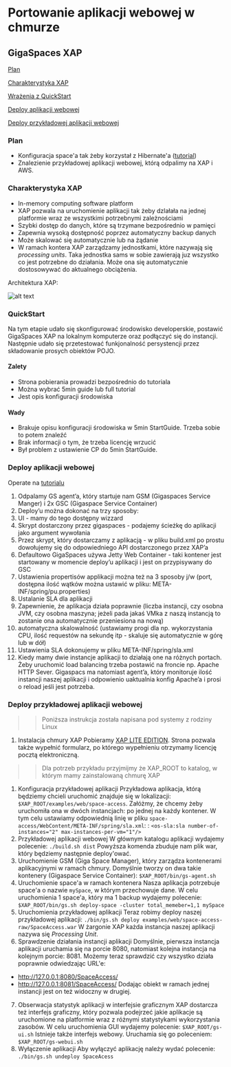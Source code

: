 Portowanie aplikacji webowej w chmurze
============================

GigaSpaces XAP
--------------

[Plan](#plan)

[Charakterystyka XAP](#charakterystyka-xap)

[Wrażenia z QuickStart](#quickstart)

[Deploy aplikacji webowej](#deploy-aplikacji-webowej)

[Deploy przykładowej aplikacji webowej](#deploy-przykladowej-aplikacji-webowe)

### Plan ###

* Konfiguracja space'a tak żeby korzystał z Hibernate'a
([tutorial](http://docs.gigaspaces.com/xap97/hibernate-space-persistency.html))
* Znalezienie przykładowej aplikacji webowej, którą odpalimy na XAP
i AWS.

### Charakterystyka XAP ###

* In-memory computing software platform
* XAP pozwala na uruchomienie aplikacji tak żeby dzlałała na jednej
platformie wraz ze wszystkimi potrzebnymi zależnościami
* Szybki dostęp do danych, które są trzymane bezpośrednio w pamięci
* Zapewnia wysoką dostępność poprzez automatyczny backup danych
* Może skalować się automatycznie lub na żądanie
* W ramach kontera XAP zarządzamy jednostkami, które nazywają się
*processing units*. Taka jednostka sams w sobie zawierają juz wszystko
co jest potrzebne do działania. Może ona się automatycznie dostosowywać
do aktualnego obciążenia.

Architektura XAP:

![alt text](http://d3a0pn6rx5g9yg.cloudfront.net/sites/default/files/xap_summer/big_big_image.png)

### QuickStart ###

Na tym etapie udało się skonfigurować środowisko developerskie, postawić
GigaSpaces XAP na lokalnym komputerze oraz podłączyć się do instancji.
Następnie udało się przetestować funkjonalność persystencji przez
składowanie prosych obiektów POJO.

#### Zalety ####

* Strona pobierania prowadzi bezpośrednio do tutoriala
* Można wybrać 5min guide lub full tutorial
* Jest opis konfiguracji środowiska

#### Wady ####

* Brakuje opisu konfiguracji środowiska w 5min StartGuide. Trzeba sobie
to potem znaleźć
* Brak informacji o tym, że trzeba licencję wrzucić
* Był problem z ustawienie CP do 5min StartGuide.

### Deploy aplikacji webowej ###

Operate na [tutorialu](http://docs.gigaspaces.com/xap97/step-1---deploying-your-web-application-to-the-gigaspaces-environment.html#DeployDirections)

1. Odpalamy GS agent’a, który startuje nam GSM (Gigaspaces Service
Manger) i 2x GSC (Gigaspace Service Container)
1. Deploy’u można dokonać na trzy sposoby:
  1. UI - mamy do tego dostępny wizzard
  1. Skrypt dostarczony przez gigaspaces - podajemy ścieżkę do
  aplikacji jako argument wywołania
  1. Przez skrypt, który dostarczamy z aplikacją - w pliku build.xml
  po prostu dowołujemy się do odpowiedniego API dostarczonego przez XAP’a
1. Defaultowo GigaSpaces używa Jetty Web Container - taki kontener
jest startowany w momencie deploy’u aplikacji i jest on przypisywany
do GSC
1. Ustawienia propertisów applikacji można też na 3 sposoby j/w (port,
dostępna ilość wątków można ustawić w pliku: META-INF/spring/pu.properties)
1. Ustalanie SLA dla aplikacji
  1. Zapewnienie, że aplikacja działa poprawnie (liczba instancji,
  czy osobna JVM, czy osobna maszyna; jeżeli pada jakaś VMka z naszą
  instancją to zostanie ona automatycznie przeniesiona na nową)
  1. automatyczna skalowalność (ustawiamy progi dla np. wykorzystania CPU,
  ilość requestów na sekundę itp - skaluje się automatycznie w górę
  lub w dół)
  1. Ustawienia SLA dokonujemy w pliku META-INF/spring/sla.xml
1. Kiedy mamy dwie instancje aplikacji to działają one na różnych
portach. Żeby uruchomić load balancing trzeba postawić na froncie np.
Apache HTTP Sever. Gigaspacs ma natomiast agent’a, który monitoruje
ilość instancji naszej aplikacji i odpowienio uaktualnia konfig
Apache’a i prosi o reload jeśli jest potrzeba.

### Deploy przykładowej aplikacji webowej ###

>> Poniższa instrukcja została napisana pod systemy z rodziny Linux

1. Instalacja chmury XAP
Pobieramy [XAP LITE EDITION](http://www.gigaspaces.com/xap-download).
Strona pozwala także wypełnić formularz, po którego wypełnieniu otrzymamy
licencję pocztą elektroniczną.
>> Dla potrzeb przykładu przyjmijmy że XAP_ROOT to katalog, w którym
mamy zainstalowaną chmurę XAP
1. Konfiguracja przykładowej aplikacji
Przykładowa aplikacja, którą będziemy chcieli uruchomić znajduje się
w lokalizacji: `$XAP_ROOT/examples/web/space-access`.
Załóżmy, że chcemy żeby uruchomiła ona w dwóch
instancjach: po jednej na każdy kontener. W tym celu ustawiamy
odpowiednią linię w pliku
`space-access/WebContent/META-INF/spring/sla.xml`:
: `<os-sla:sla number-of-instances="2" max-instances-per-vm="1"/>`
2. Przykładowej aplikacji webowej
W głównym katalogu aplikacji wydajemy polecenie:
`./build.sh dist`
Powyższa komenda zbuduje nam plik war, który będziemy następnie deploy'ować.
3. Uruchomienie GSM (Giga Space Manager), który zarządza kontenerami
aplikacyjnymi w ramach chmury. Domyślnie tworzy on dwa takie kontenery
(Gigaspace Service Container):
`$XAP_ROOT/bin/gs-agent.sh`
4. Uruchomienie space'a w ramach kontenera
Nasza aplikacja potrzebuje space'a o nazwie `mySpace`, w którym
przechowuje dane.  W celu uruchomienia 1 space'a, który ma 1 backup
wydajemy polecenie:
`$XAP_ROOT/bin/gs.sh deploy-space -cluster total_memeber=1,1 mySpace`
5. Uruchomienia przykładowej aplikacji
Teraz robimy deploy naszej przykładowej aplikacji:
`./bin/gs.sh deploy examples/web/space-access-raw/SpaceAccess.war`
W żargonie XAP każda instancja naszej aplikacji nazywa się
*Processing Unit*.
6. Sprawdzenie działania instancji aplikacji
Domyślnie, pierwsza instancja aplikacji uruchamia się na porcie 8080,
natomiast kolejna instancja na kolejnym porcie: 8081. Możemy teraz
sprawdzić czy wszystko działa poprawnie odwiedzając URL'e:
* http://127.0.0.1:8080/SpaceAccess/
* http://127.0.0.1:8081/SpaceAccess/
Dodając obiekt w ramach jednej instancji jest on też widoczny w drugiej.
7. Obserwacja statystyk aplikacji w interfejsie graficznym
XAP dostarcza też interfejs graficzny, który pozwala podejrzeć
jakie aplikacje są uruchomione na platformie wraz z różnymi statystykami
wykorzystania zasobów. W celu uruchomienia GUI wydajemy polecenie:
`$XAP_ROOT/gs-ui.sh`
Istnieje także interfejs webowy. Uruchamia się go poleceniem:
`$XAP_ROOT/gs-webui.sh`
8. Wyłączenie aplikacji
Aby wyłączyć aplikację należy wydać polecenie:
`./bin/gs.sh undeploy SpaceAcess`





